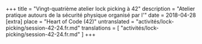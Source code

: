 +++
title = "Vingt-quatrième atelier lock picking à 42"
description = "Atelier pratique autours de la sécurité physique organisé par l'"
date = 2018-04-28
[extra]
place = "Heart of Code (42)"
untranslated = "activités/lock-picking/session-42-24.fr.md"
translations = [
    "activités/lock-picking/session-42-24.fr.md"
]
+++
